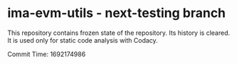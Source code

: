 # ima-evm-utils - next-testing branch

This repository contains frozen state of the repository.
Its history is cleared. It is used only for static code
analysis with Codacy.

Commit Time: 1692174986